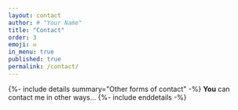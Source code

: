 ```yaml
---
layout: contact
author: # "Your Name"
title: "Contact"
order: 3
emoji: ✉️
in_menu: true
published: true
permalink: /contact/
---
```


{%- include details summary="Other forms of contact" -%}
  **You** can contact me in other ways...
{%- include enddetails -%}

